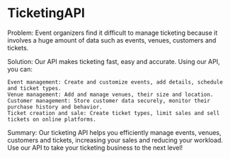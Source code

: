 # TicketingAPI
Problem:
Event organizers find it difficult to manage ticketing because it involves a huge amount of data such as events, venues, customers and tickets.

Solution:
Our API makes ticketing fast, easy and accurate. Using our API, you can:

    Event management: Create and customize events, add details, schedule and ticket types.
    Venue management: Add and manage venues, their size and location.
    Customer management: Store customer data securely, monitor their purchase history and behavior.
    Ticket creation and sale: Create ticket types, limit sales and sell tickets on online platforms.

Summary:
Our ticketing API helps you efficiently manage events, venues, customers and tickets, increasing your sales and reducing your workload. Use our API to take your ticketing business to the next level!